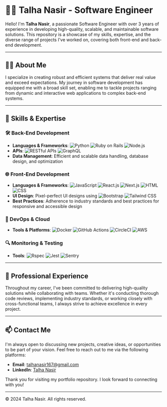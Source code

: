 # 🧑‍💻 Talha Nasir - Software Engineer

Hello! I'm **Talha Nasir**, a passionate Software Engineer with over 3 years of experience in developing high-quality, scalable, and maintainable software solutions. This repository is a showcase of my skills, expertise, and the diverse range of projects I've worked on, covering both front-end and back-end development.

---

## 👨‍💻 About Me

I specialize in creating robust and efficient systems that deliver real value and exceed expectations. My journey in software development has equipped me with a broad skill set, enabling me to tackle projects ranging from dynamic and interactive web applications to complex back-end systems.

---

## 💼 Skills & Expertise

### 🛠️ Back-End Development
- **Languages & Frameworks**: 
  ![Python](https://img.shields.io/badge/-Python-3776AB?style=flat-square&logo=python&logoColor=white) 
  ![Ruby on Rails](https://img.shields.io/badge/-Ruby%20on%20Rails-CC0000?style=flat-square&logo=ruby-on-rails&logoColor=white) 
  ![Node.js](https://img.shields.io/badge/-Node.js-339933?style=flat-square&logo=node.js&logoColor=white)
- **APIs**: 
  ![RESTful APIs](https://img.shields.io/badge/-RESTful%20APIs-green?style=flat-square&logo=api&logoColor=white) 
  ![GraphQL](https://img.shields.io/badge/-GraphQL-E10098?style=flat-square&logo=graphql&logoColor=white)
- **Data Management**: 
  Efficient and scalable data handling, database design, and optimization

### 🌐 Front-End Development
- **Languages & Frameworks**: 
  ![JavaScript](https://img.shields.io/badge/-JavaScript-F7DF1E?style=flat-square&logo=javascript&logoColor=black) 
  ![React.js](https://img.shields.io/badge/-React.js-61DAFB?style=flat-square&logo=react&logoColor=black) 
  ![Next.js](https://img.shields.io/badge/-Next.js-000000?style=flat-square&logo=next.js&logoColor=white) 
  ![HTML](https://img.shields.io/badge/-HTML-E34F26?style=flat-square&logo=html5&logoColor=white) 
  ![CSS](https://img.shields.io/badge/-CSS-1572B6?style=flat-square&logo=css3&logoColor=white)
- **UI Design**: 
  Pixel-perfect UI designs using 
  ![Bootstrap](https://img.shields.io/badge/-Bootstrap-7952B3?style=flat-square&logo=bootstrap&logoColor=white) 
  ![Tailwind CSS](https://img.shields.io/badge/-Tailwind%20CSS-06B6D4?style=flat-square&logo=tailwind-css&logoColor=white)
- **Best Practices**: 
  Adherence to industry standards and best practices for responsive and accessible design

### 🚀 DevOps & Cloud
- **Tools & Platforms**: 
  ![Docker](https://img.shields.io/badge/-Docker-2496ED?style=flat-square&logo=docker&logoColor=white) 
  ![GitHub Actions](https://img.shields.io/badge/-GitHub%20Actions-2088FF?style=flat-square&logo=github-actions&logoColor=white) 
  ![CircleCI](https://img.shields.io/badge/-CircleCI-343434?style=flat-square&logo=circleci&logoColor=white) 
  ![AWS](https://img.shields.io/badge/-AWS-232F3E?style=flat-square&logo=amazon-aws&logoColor=white)

### 🔍 Monitoring & Testing
- **Tools**: 
  ![Rspec](https://img.shields.io/badge/-Rspec-FF0000?style=flat-square&logo=rspec&logoColor=white) 
  ![Jest](https://img.shields.io/badge/-Jest-C21325?style=flat-square&logo=jest&logoColor=white) 
  ![Sentry](https://img.shields.io/badge/-Sentry-362D59?style=flat-square&logo=sentry&logoColor=white)

---

## 🧰 Professional Experience

Throughout my career, I've been committed to delivering high-quality solutions while collaborating with teams. Whether it's conducting thorough code reviews, implementing industry standards, or working closely with cross-functional teams, I always strive to achieve excellence in every project.

---

## 📫 Contact Me

I'm always open to discussing new projects, creative ideas, or opportunities to be part of your vision. Feel free to reach out to me via the following platforms:

- **Email**: [talhanasir167@gmail.com](mailto:talhanasir167@gmail.com)
- **LinkedIn**: [Talha Nasir](https://www.linkedin.com/in/talhanasir305/)

Thank you for visiting my portfolio repository. I look forward to connecting with you!

---

© 2024 Talha Nasir. All rights reserved.
